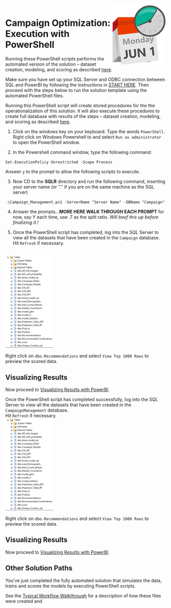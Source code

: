 <img src="../Images/management.png" align="right">
<h1>Campaign Optimization:
Execution with PowerShell</h1>


Running these PowerShell scripts performs the automated version of the solution – dataset creation, modeling, and scoring as described  [here](../data-scientist.md).


Make sure you have set up your SQL Server and ODBC connection between SQL and PowerBI by following the instructions in <a href="START_HERE.md">START HERE</a>.  Then proceed with the steps below to run the solution template using the automated PowerShell files. 


Running this PowerShell script will create stored procedures for the the operationalization of this solution.  It will also execute these procedures to create full database with results of the steps  – dataset creation, modeling, and scoring as described  [here](../data-scientist.md).


1.	Click on the windows key on your keyboard. Type the words `PowerShell`.  Right click on Windows Powershell to and select `Run as administrator` to open the PowerShell window.


2.	In the Powershell command window, type the following command:
 ```
 Set-ExecutionPolicy Unrestricted -Scope Process
 ```
Answer `y` to the prompt to allow the following scripts to execute.

3.  Now CD to the **SQLR** directory and run the following command, inserting your server name (or "." if you are on the same machine as the SQL server)
```
.\Campaign_Management.ps1 -ServerName "Server Name" -DBName "Campaign"
```
4.  Answer the prompts...**MORE HERE WALK THROUGH EACH PROMPT**  for now, say Y each time, use .7 as the split ratio.  *Will beef this up before finalizing it.!*

22.	Once the PowerShell script has completed, log into the SQL Server to view all the datasets that have been created in the `Campaign` database.  Hit `Refresh` if necessary.
 <br/>
 <img src="../Images/alltables.png" width="30%">

 Right click on `dbo.Recommendations` and select `View Top 1000 Rows` to preview the scored data.
 
<h2>Visualizing Results </h2>
Now proceed to <a href="Visualize_Results.md">Visualizing Results with PowerBI</a>.



Once the PowerShell script has completed successfully, log into the SQL Server to view all the datasets that have been created in the `CampaignManagement` database.  
Hit `Refresh` if necessary.
<br/>
<img src="../Images/alltables.png" width="30%">

Right click on `dbo.Recommendations` and select `View Top 1000 Rows` to preview the scored data.

## Visualizing Results 
Now proceed to <a href="Visualize_Results.md">Visualizing Results with PowerBI</a>.

## Other Solution Paths

You've just completed the fully automated solution that simulates the data, trains and scores the models by executing PowerShell scripts.  

See the [Typical Workflow Walkthrough](Typical_Workflow.md) for a description of how these files were created and 